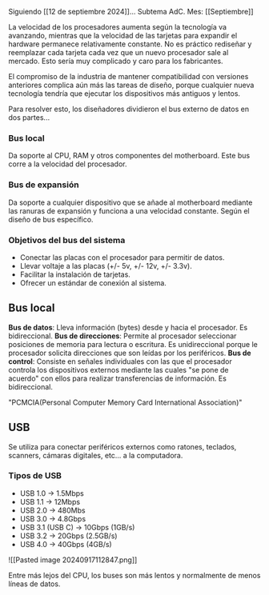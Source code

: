 Siguiendo [[12 de septiembre 2024]]...
Subtema AdC.
Mes: [[Septiembre]]

La velocidad de los procesadores aumenta según la tecnología va avanzando, mientras que la velocidad de las tarjetas para expandir el hardware permanece relativamente constante. No es práctico rediseñar y reemplazar cada tarjeta cada vez que un nuevo procesador sale al mercado. Esto sería muy complicado y caro para los fabricantes.

El compromiso de la industria de mantener compatibilidad con versiones anteriores complica aún más las tareas de diseño, porque cualquier nueva tecnología tendría que ejecutar los dispositivos más antiguos y lentos.

Para resolver esto, los diseñadores dividieron el bus externo de datos en dos partes...
### Bus local
Da soporte al CPU, RAM y otros componentes del motherboard. Este bus corre a la velocidad del procesador.

### Bus de expansión
Da soporte a cualquier dispositivo que se añade al motherboard mediante las ranuras de expansión y funciona a una velocidad constante. Según el diseño de bus específico.

### Objetivos del bus del sistema
- Conectar las placas con el procesador para permitir de datos.
- Llevar voltaje a las placas (+/- 5v, +/-  12v, +/-  3.3v).
- Facilitar la instalación de tarjetas.
- Ofrecer un estándar de conexión al sistema.

## Bus local
**Bus de datos**: Lleva información (bytes) desde y hacia el procesador. Es bidireccional.
**Bus de direcciones**: Permite al procesador seleccionar posiciones de memoria para lectura o escritura. Es unidireccional porque le procesador solicita direcciones que son leídas por los periféricos.
**Bus de control**: Consiste en señales individuales con las que el procesador controla los dispositivos externos mediante las cuales "se pone de acuerdo" con ellos para realizar transferencias de información. Es bidireccional.

"PCMCIA(Personal Computer Memory Card International Association)"

## USB
Se utiliza para conectar periféricos externos como ratones, teclados, scanners, cámaras digitales, etc... a la computadora.

### Tipos de USB
- USB 1.0 -> 1.5Mbps
- USB 1.1 -> 12Mbps
- USB 2.0 -> 480Mbs
- USB 3.0 -> 4.8Gbps
- USB 3.1 (USB C) -> 10Gbps (1GB/s)
- USB 3.2 -> 20Gbps (2.5GB/s)
- USB 4.0 -> 40Gbps (4GB/s)

![[Pasted image 20240917112847.png]]

Entre más lejos del CPU, los buses son más lentos y normalmente de menos líneas de datos.